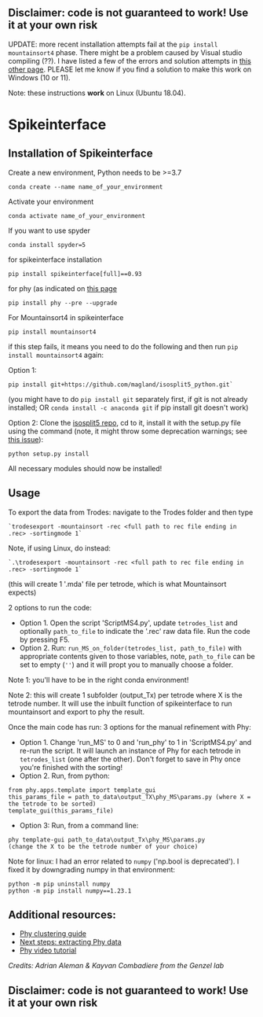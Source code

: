 ## Disclaimer: code is not guaranteed to work! Use it at your own risk ##

UPDATE: more recent installation attempts fail at the `pip install mountainsort4` phase. There might be a problem caused by Visual studio compiling (??). I have listed a few of the errors and solution attempts in [this other page](https://github.com/elduvelle/SpikeinterfaceMS4_GenzelLab/blob/main/mountainsort_install_problems.md). PLEASE let me know if you find a solution to make this work on Windows (10 or 11).

Note: these instructions **work** on Linux (Ubuntu 18.04).

# Spikeinterface
## Installation of Spikeinterface

Create a new environment, Python needs to be >=3.7

```
conda create --name name_of_your_environment
```
Activate your environment  
```
conda activate name_of_your_environment
```
If you want to use spyder
```
conda install spyder=5
```
for spikeinterface installation
```
pip install spikeinterface[full]==0.93
```
for phy (as indicated on [this page](https://github.com/cortex-lab/phy)
```
pip install phy --pre --upgrade 
```
For Mountainsort4 in spikeinterface
```
pip install mountainsort4
```

if this step fails, it means you need to do the following and then run `pip install mountainsort4` again:  

  Option 1:
```
pip install git+https://github.com/magland/isosplit5_python.git`
```
(you might have to do `pip install git` separately first, if git is not already installed; OR `conda install -c anaconda git` if pip install git doesn't work)

  Option 2: 
Clone the [isosplit5 repo](https://github.com/magland/isosplit5_python), cd to it, install it with the setup.py file using the command (note, it might throw some deprecation warnings; see [this issue](https://github.com/magland/isosplit5_python/issues/9)): 
```
python setup.py install
```

All necessary modules should now be installed!

## Usage
To export the data from Trodes: 
navigate to the Trodes folder and then type
```
`trodesexport -mountainsort -rec <full path to rec file ending in .rec> -sortingmode 1`
```

Note, if using Linux, do instead:
```
`.\trodesexport -mountainsort -rec <full path to rec file ending in .rec> -sortingmode 1`
```

(this will create 1 '.mda' file per tetrode, which is what Mountainsort expects)

2 options to run the code:

- Option 1. Open the script 'ScriptMS4.py', update `tetrodes_list` and optionally `path_to_file` to indicate the '.rec' raw data file. Run the code by pressing F5.
- Option 2. Run:
`run_MS_on_folder(tetrodes_list, path_to_file)` with appropriate contents given to those variables, note, `path_to_file` can be set to empty (`''`) and it will propt you to manually choose a folder.

Note 1: you'll have to be in the right conda environment!

Note 2: this will create 1 subfolder (output_Tx) per tetrode where X is the tetrode number.
It will use the inbuilt function of spikeinterface to run mountainsort and export to phy the result.

Once the main code has run: 3 options for the manual refinement with Phy:
- Option 1. Change 'run_MS' to 0 and 'run_phy' to 1 in 'ScriptMS4.py' and re-run the script. It will launch an instance of Phy for each tetrode in `tetrodes_list` (one after the other). Don't forget to save in Phy once you're finished with the sorting!
- Option 2. Run, from python: 
```
from phy.apps.template import template_gui
this_params_file = path_to_data\output_TX\phy_MS\params.py (where X = the tetrode to be sorted)
template_gui(this_params_file)
```
- Option 3: Run, from a command line:
```
phy template-gui path_to_data\output_Tx\phy_MS\params.py 
(change the X to be the tetrode number of your choice)
```

Note for linux: I had an error related to `numpy` ('np.bool is deprecated'). I fixed it by downgrading numpy in that environment:

```
python -m pip uninstall numpy
python -m pip install numpy==1.23.1
```

## Additional resources:
- [Phy clustering guide](https://phy.readthedocs.io/en/latest/sorting_user_guide/)
- [Next steps: extracting Phy data](https://phy.readthedocs.io/en/latest/sorting_user_guide/#analysis)
- [Phy video tutorial](https://www.youtube.com/watch?v=czdwIr-v5Yc)

_Credits: Adrian Aleman & Kayvan Combadiere from the Genzel lab_
## Disclaimer: code is not guaranteed to work! Use it at your own risk ##

